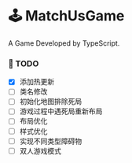 
# 🕹️ MatchUsGame
A Game Developed by TypeScript.

### 🚧 TODO
- [x] 添加热更新
- [ ] 类名修改
- [ ] 初始化地图排除死局
- [ ] 游戏过程中遇死局重新布局
- [ ] 布局优化
- [ ] 样式优化
- [ ] 实现不同类型障碍物
- [ ] 双人游戏模式
